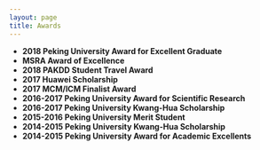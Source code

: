 ```yaml
---
layout: page
title: Awards
---
```


- **2018 Peking University Award for Excellent Graduate**
- **MSRA Award of Excellence**
- **2018 PAKDD Student Travel Award**
- **2017 Huawei Scholarship**
- **2017 MCM/ICM Finalist Award**
- **2016-2017 Peking University Award for Scientific Research**
- **2016-2017 Peking University Kwang-Hua Scholarship** 
- **2015-2016 Peking University Merit Student**
- **2014-2015 Peking University Kwang-Hua Scholarship**
- **2014-2015 Peking University Award for Academic Excellents**
